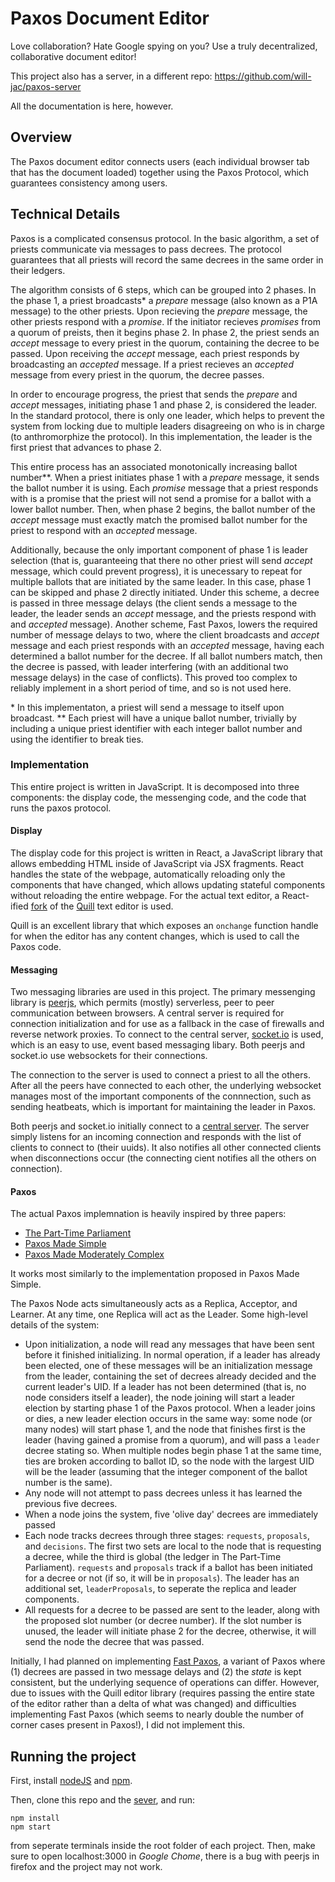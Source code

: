 # Paxos Document Editor

Love collaboration? Hate Google spying on you? Use a truly decentralized, collaborative document editor!

This project also has a server, in a different repo: https://github.com/will-jac/paxos-server

All the documentation is here, however.

## Overview

The Paxos document editor connects users (each individual browser tab that has the document loaded) together using the Paxos Protocol, which guarantees consistency among users.

## Technical Details

Paxos is a complicated consensus protocol. In the basic algorithm, a set of priests communicate via messages to pass decrees. The protocol guarantees that all priests will record the same decrees in the same order in their ledgers.

The algorithm consists of 6 steps, which can be grouped into 2 phases. In the phase 1, a priest broadcasts\* a *prepare* message (also known as a P1A message) to the other priests. Upon recieving the *prepare* message, the other priests respond with a *promise*. If the initiator recieves *promises* from a quorum of preists, then it begins phase 2. In phase 2, the priest sends an *accept* message to every priest in the quorum, containing the decree to be passed. Upon receiving the *accept* message, each priest responds by broadcasting an *accepted* message. If a priest recieves an *accepted* message from every priest in the quorum, the decree passes.

In order to encourage progress, the priest that sends the *prepare* and *accept* messages, initiating phase 1 and phase 2, is considered the leader. In the standard protocol, there is only one leader, which helps to prevent the system from locking due to multiple leaders disagreeing on who is in charge (to anthromorphize the protocol). In this implementation, the leader is the first priest that advances to phase 2.

This entire process has an associated monotonically increasing ballot number\*\*. When a priest initiates phase 1 with a *prepare* message, it sends the ballot number it is using. Each *promise* message that a priest responds with is a promise that the priest will not send a promise for a ballot with a lower ballot number. Then, when phase 2 begins, the ballot number of the *accept* message must exactly match the promised ballot number for the priest to respond with an *accepted* message.

Additionally, because the only important component of phase 1 is leader selection (that is, guaranteeing that there no other priest will send *accept* message, which could prevent progress), it is unecessary to repeat for multiple ballots that are initiated by the same leader. In this case, phase 1 can be skipped and phase 2 directly initiated. Under this scheme, a decree is passed in three message delays (the client sends a message to the leader, the leader sends an *accept* message, and the priests respond with and *accepted* message). Another scheme, Fast Paxos, lowers the required number of message delays to two, where the client broadcasts and *accept* message and each priest responds with an *accepted* message, having each determined a ballot number for the decree. If all ballot numbers match, then the decree is passed, with leader interfering (with an additional two message delays) in the case of conflicts). This proved too complex to reliably implement in a short period of time, and so is not used here.

\* In this implementaton, a priest will send a message to itself upon broadcast.
\*\* Each priest will have a unique ballot number, trivially by including a unique priest identifier with each integer ballot number and using the identifier to break ties.

### Implementation

This entire project is written in JavaScript. It is decomposed into three components: the display code, the messenging code, and the code that runs the paxos protocol.

#### Display

The display code for this project is written in React, a JavaScript library that allows embedding HTML inside of JavaScript via JSX fragments. React handles the state of the webpage, automatically reloading only the components that have changed, which allows updating stateful components without reloading the entire webpage. For the actual text editor, a React-ified [fork](https://github.com/zenoamaro/react-quill/) of the [Quill](https://quilljs.com/) text editor is used.

Quill is an excellent library that which exposes an `onchange` function handle for when the editor has any content changes, which is used to call the Paxos code.

#### Messaging

Two messaging libraries are used in this project. The primary messenging library is [peerjs](peerjs.com), which permits (mostly) serverless, peer to peer communication between browsers. A central server is required for connection initialization and for use as a fallback in the case of firewalls and reverse network proxies. To connect to the central server, [socket.io](socket.io) is used, which is an easy to use, event based messaging libary. Both peerjs and socket.io use websockets for their connections.

The connection to the server is used to connect a priest to all the others. After all the peers have connected to each other, the underlying websocket manages most of the important components of the connnection, such as sending heatbeats, which is important for maintaining the leader in Paxos.

Both peerjs and socket.io initially connect to a [central server](https://github.com/will-jac/paxos-server). The server simply listens for an incoming connection and responds with the list of clients to connect to (their uuids). It also notifies all other connected clients when  disconnections occur (the connecting cient notifies all the others on connection).

#### Paxos

The actual Paxos implemnation is heavily inspired by three papers:

* [The Part-Time Parliament](https://www.microsoft.com/en-us/research/publication/part-time-parliament/?from=http%3A%2F%2Fresearch.microsoft.com%2Fen-us%2Fum%2Fpeople%2Flamport%2Fpubs%2Flamport-paxos.pdf)
* [Paxos Made Simple](http://lamport.azurewebsites.net/pubs/paxos-simple.pdf)
* [Paxos Made Moderately Complex](https://dl.acm.org/doi/10.1145/2673577)

It works most similarly to the implementation proposed in Paxos Made Simple.

The Paxos Node acts simultaneously acts as a Replica, Acceptor, and Learner. At any time, one Replica will act as the Leader. Some high-level details of the system:

* Upon initialization, a node will read any messages that have been sent before it finished initializing. In normal operation, if a leader has already been elected, one of these messages will be an initialization message from the leader, containing the set of decrees already decided and the current leader's UID. If a leader has not been determined (that is, no node considers itself a leader), the node joining will start a leader election by starting phase 1 of the Paxos protocol. When a leader joins or dies, a new leader election occurs in the same way: some node (or many nodes) will start phase 1, and the node that finishes first is the leader (having gained a promise from a quorum), and will pass a `leader` decree stating so. When multiple nodes begin phase 1 at the same time, ties are broken according to ballot ID, so the node with the largest UID will be the leader (assuming that the integer component of the ballot number is the same).
* Any node will not attempt to pass decrees unless it has learned the previous five decrees.
* When a node joins the system, five 'olive day' decrees are immediately passed
* Each node tracks decrees through three stages: `requests`, `proposals`, and `decisions`. The first two sets are local to the node that is requesting a decree, while the third is global (the ledger in The Part-Time Parliament). `requests` and `proposals` track if a ballot has been initiated for a decree or not (if so, it will be in `proposals`). The leader has an additional set, `leaderProposals`, to seperate the replica and leader components.
* All requests for a decree to be passed are sent to the leader, along with the proposed slot number (or decree number). If the slot number is unused, the leader will initiate phase 2 for the decree, otherwise, it will send the node the decree that was passed.

Initially, I had planned on implementing [Fast Paxos](https://www.microsoft.com/en-us/research/wp-content/uploads/2016/02/tr-2005-112.pdf), a variant of Paxos where (1) decrees are passed in two message delays and (2) the *state* is kept consistent, but the underlying sequence of operations can differ. However, due to issues with the Quill editor library (requires passing the entire state of the editor rather than a delta of what was changed) and difficulties implementing Fast Paxos (which seems to nearly double the number of corner cases present in Paxos!), I did not implement this.

## Running the project

First, install [nodeJS](https://nodejs.org/en/) and [npm](https://www.npmjs.com/).

Then, clone this repo and the [sever](https://github.com/will-jac/paxos-server), and run:

```{bash}
npm install
npm start
```

from seperate terminals inside the root folder of each project. Then, make sure to open localhost:3000 in *Google Chome*, there is a bug with peerjs in firefox and the project may not work.
